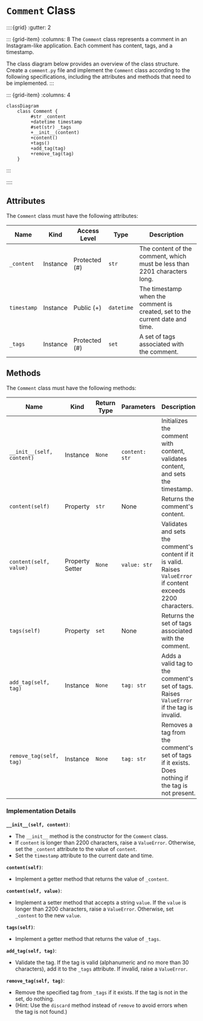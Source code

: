 # `Comment` Class

::::{grid}
:gutter: 2

::: {grid-item}
:columns: 8
The `Comment` class represents a comment in an Instagram-like application. Each comment has content, tags, and a timestamp.

The class diagram below provides an overview of the class structure. Create a `comment.py` file and implement the `Comment` class according to the following specifications, including the attributes and methods that need to be implemented.
:::

::: {grid-item}
:columns: 4
```{mermaid}
classDiagram
    class Comment {
         #str _content
         +datetime timestamp
         #set(str) _tags
         +__init__(content)
         +content()
         +tags()
         +add_tag(tag)
         +remove_tag(tag)
    }
```
:::

::::

## Attributes

The `Comment` class must have the following attributes:

| Name         | Kind      | Access Level | Type         | Description                                                                |
|--------------|-----------|--------------|--------------|----------------------------------------------------------------------------|
| `_content`   | Instance  | Protected (#) | `str`        | The content of the comment, which must be less than 2201 characters long.   |
| `timestamp`  | Instance  | Public (+)    | `datetime`   | The timestamp when the comment is created, set to the current date and time.|
| `_tags`      | Instance  | Protected (#) | `set`        | A set of tags associated with the comment.                                 |

## Methods

The `Comment` class must have the following methods:

| Name                | Kind          | Return Type   | Parameters         | Description                                                                 |
|---------------------|---------------|---------------|--------------------|-----------------------------------------------------------------------------|
| `__init__(self, content)` | Instance | `None`        | `content: str`     | Initializes the comment with content, validates content, and sets the timestamp. |
| `content(self)`      | Property      | `str`         | None               | Returns the comment's content.                                               |
| `content(self, value)` | Property Setter | `None`    | `value: str`       | Validates and sets the comment's content if it is valid. Raises `ValueError` if content exceeds 2200 characters. |
| `tags(self)`         | Property      | `set`         | None               | Returns the set of tags associated with the comment.                        |
| `add_tag(self, tag)` | Instance      | `None`        | `tag: str`         | Adds a valid tag to the comment's set of tags. Raises `ValueError` if the tag is invalid. |
| `remove_tag(self, tag)` | Instance   | `None`        | `tag: str`         | Removes a tag from the comment's set of tags if it exists. Does nothing if the tag is not present. |

### Implementation Details

**`__init__(self, content)`**:
- The `__init__` method is the constructor for the `Comment` class.
- If `content` is longer than 2200 characters, raise a `ValueError`. Otherwise, set the `_content` attribute to the value of `content`.
- Set the `timestamp` attribute to the current date and time.

**`content(self)`**:
- Implement a getter method that returns the value of `_content`.

**`content(self, value)`**:
- Implement a setter method that accepts a string `value`. If the `value` is longer than 2200 characters, raise a `ValueError`. Otherwise, set `_content` to the new `value`.

**`tags(self)`**:
- Implement a getter method that returns the value of `_tags`.

**`add_tag(self, tag)`**:
- Validate the tag. If the tag is valid (alphanumeric and no more than 30 characters), add it to the `_tags` attribute. If invalid, raise a `ValueError`.

**`remove_tag(self, tag)`**:
- Remove the specified tag from `_tags` if it exists. If the tag is not in the set, do nothing.
- (Hint: Use the `discard` method instead of `remove` to avoid errors when the tag is not found.)
